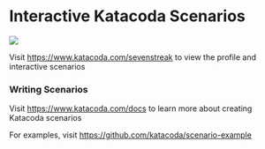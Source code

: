 # Interactive Katacoda Scenarios

[![](http://shields.katacoda.com/katacoda/sevenstreak/count.svg)](https://www.katacoda.com/sevenstreak "Get your profile on Katacoda.com")

Visit https://www.katacoda.com/sevenstreak to view the profile and interactive scenarios

### Writing Scenarios
Visit https://www.katacoda.com/docs to learn more about creating Katacoda scenarios

For examples, visit https://github.com/katacoda/scenario-example

